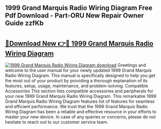 ## 1999 Grand Marquis Radio Wiring Diagram Free Pdf Download - Part-ORU New Repair Owner Guide zzfKb

# <h2><a href="http://dfj9ba.blite.top/?on=1999+Grand+Marquis+Radio+Wiring+Diagram">🔗Download New 👉🔴 1999 Grand Marquis Radio Wiring Diagram</a></h2>

[![1999 Grand Marquis Radio Wiring Diagram download](https://i.imgur.com/lujVjoI.png)](http://dfj9ba.blite.top/?on=1999+Grand+Marquis+Radio+Wiring+Diagram)
Greetings and welcome to the user manual for your newly updated 1999 Grand Marquis Radio Wiring Diagram. This manual is specifically designed to help you get the most out of your product by providing a thorough explanation of its features, setup, usage, maintenance, and problem-solving. Compatible Accessories This section lists compatible accessories and peripherals for your new 1999 Grand Marquis Radio Wiring Diagram. This remarkable 1999 Grand Marquis Radio Wiring Diagram features list of features for seamless and efficient performance. We trust that the 1999 Grand Marquis Radio Wiring Diagram has been a reliable and effective resource in your efforts to master your new device. In case of any queries or concerns, please do not hesitate to reach out to our customer service team.
